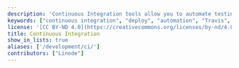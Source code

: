 ```yaml
---
description: 'Continuous Integration tools allow you to automate testing, building, and deploying an application, usually triggered whenever a change to the source code is made.'
keywords: ["continuous integration", "deploy", "automation", "Travis", "Jenkins"]
license: '[CC BY-ND 4.0](https://creativecommons.org/licenses/by-nd/4.0)'
title: Continuous Integration
show_in_lists: true
aliases: ['/development/ci/']
contributors: ["Linode"]
---
```

